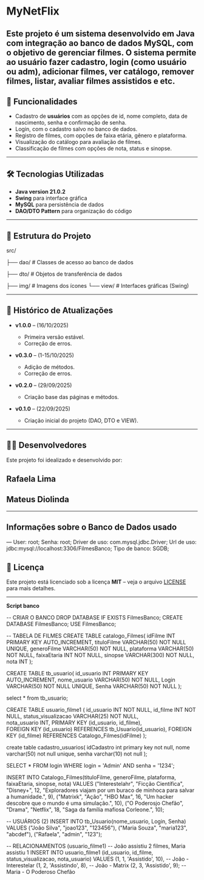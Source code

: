 # MyNetFlix




Este projeto é um sistema desenvolvido em **Java** com integração ao banco de dados **MySQL**, com o objetivo de gerenciar filmes. O sistema permite ao usuário fazer cadastro, login (como usuário ou adm), adicionar filmes, ver catálogo, remover filmes, listar, avaliar filmes assistidos e etc. 
---




## 🚀 Funcionalidades




- Cadastro de **usuários** com as opções de id, nome completo, data de nascimento, senha e confirmação de senha.
- Login, com o cadastro salvo no banco de dados.
- Registro de filmes, com opções de faixa etária, gênero e plataforma.
- Visualização do catálogo para avaliação de filmes.
- Classificação de filmes com opções de nota, status e sinopse.




---




## 🛠️ Tecnologias Utilizadas




- **Java version 21.0.2**  
- **Swing** para interface gráfica  
- **MySQL** para persistência de dados  
- **DAO/DTO Pattern** para organização do código  








---




## 📂 Estrutura do Projeto
  src/




├── dao/ # Classes de acesso ao banco de dados




├── dto/ # Objetos de transferência de dados




├── img/ # Imagens dos ícones
└──  view/ # Interfaces gráficas (Swing)








---




## 📅 Histórico de Atualizações




- **v1.0.0** – (16/10/2025)  
  - Primeira versão estável.  
  - Correção de erros.


- **v0.3.0** – (1-15/10/2025)  
  - Adição de métodos.  
  - Correção de erros.  




- **v0.2.0** – (29/09/2025)  
  - Criação base das páginas e métodos.  




- **v0.1.0** – (22/09/2025)  
  - Criação inicial do projeto (DAO, DTO e VIEW).




---




## 👨‍💻 Desenvolvedores




Este projeto foi idealizado e desenvolvido por:  
##  Rafaela Lima
## Mateus Diolinda




---




## Informações sobre o Banco de Dados usado




— User: root; Senha: root;
Driver de uso: com.mysql.jdbc.Driver; Url de uso: jdbc:mysql://localhost:3306/FilmesBanco;
Tipo de banco: SGDB;












## 📜 Licença




Este projeto está licenciado sob a licença **MIT** – veja o arquivo [LICENSE](LICENSE) para mais detalhes.




---




**Script banco**


-- CRIAR O BANCO
DROP DATABASE IF EXISTS FilmesBanco;
CREATE DATABASE FilmesBanco;
USE FilmesBanco;


-- TABELA DE FILMES
CREATE TABLE catalogo_Filmes(
    idFilme INT PRIMARY KEY AUTO_INCREMENT,
    tituloFilme VARCHAR(50) NOT NULL UNIQUE,
    generoFilme VARCHAR(50) NOT NULL,
    plataforma VARCHAR(50) NOT NULL,
    faixaEtaria INT NOT NULL,
    sinopse VARCHAR(300) NOT NULL,
    nota INT 
);




CREATE TABLE tb_usuario(
    id_usuario INT PRIMARY KEY AUTO_INCREMENT,
    nome_usuario VARCHAR(50) NOT NULL,
    Login VARCHAR(50) NOT NULL UNIQUE,
    Senha VARCHAR(50) NOT NULL
);


select * from tb_usuario;




CREATE TABLE usuario_filme1 (
    id_usuario INT NOT NULL,
    id_filme INT NOT NULL,
    status_visualizacao VARCHAR(25) NOT NULL,  
    nota_usuario INT,
    PRIMARY KEY (id_usuario, id_filme),         
    FOREIGN KEY (id_usuario) REFERENCES tb_Usuario(id_usuario),
    FOREIGN KEY (id_filme) REFERENCES Catalogo_Filmes(idFilme)
);




create table cadastro_usuarios( 
idCadastro int primary key not null, 
nome varchar(50) not null unique, 
senha varchar(10) not null
);




SELECT * FROM login WHERE login = 'Admin' AND senha = '1234';


INSERT INTO Catalogo_Filmes(tituloFilme, generoFilme, plataforma, faixaEtaria, sinopse, nota)
VALUES 
("Interestelahr", "Ficção Científica", "Disney+", 12, "Exploradores viajam por um buraco de minhoca para salvar a humanidade.", 9),
("Matrixk", "Ação", "HBO Max", 16, "Um hacker descobre que o mundo é uma simulação.", 10),
("O Poderosjo Chefão", "Drama", "Netflix", 18, "Saga da família mafiosa Corleone.", 10);


-- USUÁRIOS (2)
INSERT INTO tb_Usuario(nome_usuario, Login, Senha)
VALUES
("João Silva", "joao123", "123456"),
("Maria Souza", "maria123", "abcdef"),
("Rafaela", "admin", "123");


-- RELACIONAMENTOS (usuario_filme1)
-- João assistiu 2 filmes, Maria assistiu 1
INSERT INTO usuario_filme1 (id_usuario, id_filme, status_visualizacao, nota_usuario)
VALUES
(1, 1, 'Assistido', 10),     -- João - Interestelar
(1, 2, 'Assistindo', 8),     -- João - Matrix
(2, 3, 'Assistido', 9);      -- Maria - O Poderoso Chefão 







